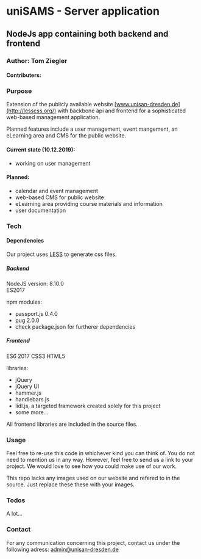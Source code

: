 # uniSAMS - Server application
## NodeJs app containing both backend and frontend
### Author: Tom Ziegler
#### Contributers: 



### Purpose
Extension of the publicly available website [www.unisan-dresden.de](http://lesscss.org/) with backbone api and frontend for a sophisticated web-based management application.

Planned features include a user management, event mangement, an eLearning area and CMS for the public website.
#### Current state (10.12.2019):
- working on user management

#### Planned:
- calendar and event management
- web-based CMS for public website
- eLearning area providing course materials and information
- user documentation

### Tech


#### Dependencies

Our project uses [LESS](http://lesscss.org/) to generate css files.

##### Backend
NodeJS version: 8.10.0\
ES2017

npm modules:
- passport.js 0.4.0
- pug 2.0.0
- check package.json for furtherer dependencies

##### Frontend

ES6 2017
CSS3
HTML5

libraries:
- jQuery
- jQuery UI
- hammer.js
- handlebars.js
- lidl.js, a targeted framework created solely for this project
- some more...

All frontend libraries are included in the source files.

### Usage

Feel free to re-use this code in whichever kind you can think of. You do not need to mention us in any way. However, feel free to send us a link to your project. We would love to see how you could make use of our work.

This repo lacks any images used on our website and refered to in the source. Just replace these these with your images.

### Todos

 A lot...
 
### Contact

For any communication concerning this project, contact us under the following adress:
admin@unisan-dresden.de
 
 



